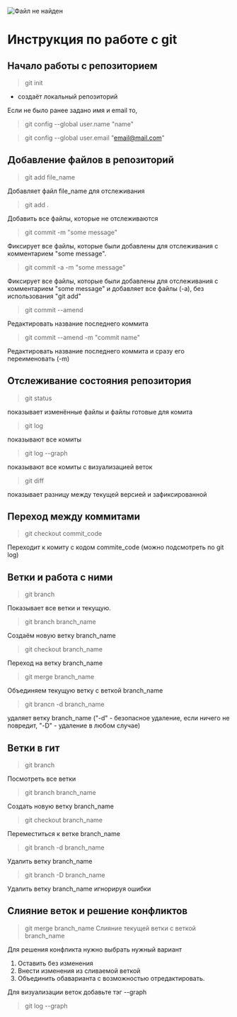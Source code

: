 ![Файл не найден](git.png)
# Инструкция по работе с git

## Начало работы с репозиторием
> git init 
* создаёт локальный репозиторий

Если не было ранее задано имя и email то,
> git config --global user.name "name"

> git config --global user.email "email@mail.com"

## Добавление файлов в репозиторий
> git add file_name

Добавляет файл file_name для отслеживания
>git add .

Добавить все файлы, которые не отслеживаются

> git commit -m "some message"

Фиксирует все файлы, которые были добавлены для отслеживания с комментарием "some message".

> git commit -a -m "some message"

Фиксирует все файлы, которые были добавлены для отслеживания с комментарием "some message" и добавляет все файлы (-a), без использования "git add"

>git commit --amend

Редактировать название последнего коммита

>git commit --amend -m "commit name"

Редактировать название последнего коммита и сразу его переименовать (-m)

## Отслеживание состояния репозитория
> git status

показывает изменённые файлы и файлы готовые для комита

> git log

показывают все комиты

>git log --graph

показывают все комиты с визуализацией веток


>git diff

показывает разницу между текущей версией и зафиксированной

## Переход между коммитами

>git checkout commit_code

Переходит к комиту с кодом commite_code (можно подсмотреть по git log)

## Ветки и работа с ними

> git branch

Показывает все ветки и текущую.

>git branch branch_name

Создаём новую ветку branch_name

>git checkout branch_name

Переход на ветку branch_name
>git merge branch_name

Объединяем текущую ветку с веткой branch_name

>git brancn -d branch_name

удаляет ветку branch_name
("-d" - безопасное удаление, если ничего не повредит, "-D" - удаление в любом случае)

## Ветки в гит

>git branch

Посмотреть все ветки

>git branch branch_name

Создать новую ветку branch_name

>git checkout branch_name

Переместиться к ветке branch_name

>git branch -d branch_name

Удалить ветку branch_name

>git branch -D branch_name

Удалить ветку branch_name игнорируя ошибки

## Слияние веток и решение конфликтов

>git merge branch_name
Слияние текущей ветки с веткой branch_name

Для решения конфликта нужно выбрать нужный вариант
1. Оставить без изменения
2. Внести изменения из сливаемой веткой
3. Объединить обаварианта с возможностью отредактировать.

Для визуализации веток добавьте тэг --graph
>git log --graph

